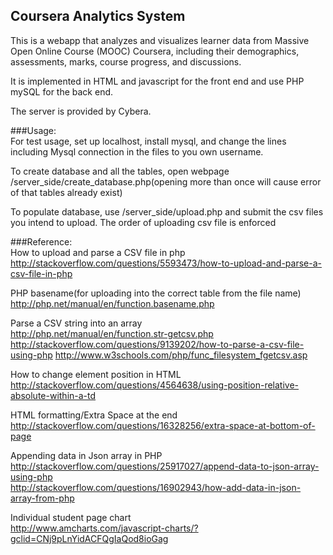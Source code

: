 ## Coursera Analytics System

This is a webapp that analyzes and visualizes learner data from Massive Open Online Course (MOOC) Coursera, including their demographics, assessments, marks, course progress, and discussions.

It is implemented in HTML and javascript for the front end and use PHP mySQL for the back end.

The server is provided by Cybera.


###Usage:   
For test usage, set up localhost, install mysql, and change the lines including Mysql connection in the files to you own username.

To create database and all the tables, open webpage /server_side/create_database.php(opening more than once will cause error of that tables already exist)

To populate database, use /server_side/upload.php and submit the csv files you intend to upload. The order of uploading csv file is enforced 



       
###Reference:    
How to upload and parse a CSV file in php   
http://stackoverflow.com/questions/5593473/how-to-upload-and-parse-a-csv-file-in-php

PHP basename(for uploading into the correct table from the file name)   
http://php.net/manual/en/function.basename.php

Parse a CSV string into an array   
http://php.net/manual/en/function.str-getcsv.php
http://stackoverflow.com/questions/9139202/how-to-parse-a-csv-file-using-php
http://www.w3schools.com/php/func_filesystem_fgetcsv.asp  
   
How to change element position in HTML  
http://stackoverflow.com/questions/4564638/using-position-relative-absolute-within-a-td  

HTML formatting/Extra Space at the end
http://stackoverflow.com/questions/16328256/extra-space-at-bottom-of-page  
  
Appending data in Json array in PHP  
http://stackoverflow.com/questions/25917027/append-data-to-json-array-using-php  
http://stackoverflow.com/questions/16902943/how-add-data-in-json-array-from-php
  
Individual student page chart  
http://www.amcharts.com/javascript-charts/?gclid=CNj9pLnYidACFQgIaQod8ioGag  

